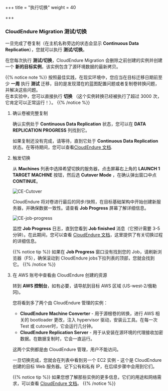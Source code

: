 +++
title = "执行切换"
weight = 40

+++
### CloudEndure Migration 测试/切换

一旦完成了卷复制（在主机名称旁边的状态会显示 **Continuous Data Replication**），您就可以执行 **测试/切换**。

在您每次执行 **测试/切换**，CloudEndure Migration 会删除之前创建的实例并创建一个 **新的目标实例**，该实例包含了源环境数据的最新拷贝。

{{% notice note %}}
按照最佳实践，在现实环境中，您应当在目标迁移日期前至少 **一周** 执行 **测试** 迁移，目的是发现潜在的蓝图配置问题或者复制卷转换问题，并解决这些问题。  
在本实验中，您可以直接执行 **切换** （这个实例转换已经被执行了超过 3000 次，它肯定可以正常运行！）。
{{% /notice %}}


1. 确认卷被完整复制
   
    确认实例处于 **Continuous Data Replication** 状态，您可以在 **DATA REPLICATION PROGRESS** 列找到它。

    如果复制还没有完成，请等待，直到它处于 **Continuous Data Replication** 状态。在等待期间，您可以查看<a href="https://docs.cloudendure.com/" target="_blank" rel="noopener noreferrer">CloudEndure 文档</a>.

2. 触发切换
   
    从 **Machines** 列表中选择希望切换的服务器，点击屏幕右上角的 **LAUNCH 1 TARGET MACHINE** 按钮，然后选 **Cutover Mode** ，在确认弹出窗口中点 **CONTINUE**。

    ![CE-Cutover](/ce/CE-Cutover.zh.png)

    CloudEndure 将对卷进行最后的同步/快照，在目标基础架构中开始创建新服务器，并确保数据一致性。请查看 **Job Progress** 屏幕了解详细信息。


    ![CE-job-progress](/ce/CE-job-progress.zh.png)

    监控 **Job Progress** 日志，直到您看到 **Job finished** 消息（它预计需要 3-5 分钟）。在此期间，您可以查看 <a href="https://docs.cloudendure.com/#Configuring_and_Running_Migration/Performing_a_Migration_Cutover/Performing_a_Migration_Cutover.htm" target="_blank" rel="noopener noreferrer">CloudEndure 文档</a>，这里提供了有关切换过程的详细信息。

    {{% notice tip %}}
如果在 **Job Progress** 窗口没有找到您的 Job，请刷新浏览器（F5），确保滚动到 CloudEndure jobs下拉列表的顶部，您就会找到它。
{{% /notice %}}

3. 在 AWS 账号中查看由 CloudEndure 创建的资源
   
    转到 **AWS 控制台**，如有必要，请导航到目标 AWS 区域 (US-west-2/俄勒冈)。
   
    您将看到多了两个由 CloudEndure 管理的实例：
    - **CloudEndure Machine Converter** - 用于源根卷的转换，进行 AWS 相关的 bootloader 更改，注入 hypervisor 驱动，安装云工具。在每一次 Test 或 cutover时，它会运行几分钟。
    - **CloudEndure Replication Server** - 用于从安装在源环境的代理接收加密数据。在数据复制时，它会一直运行。

    这两个实例都是由 CloudEndure 管理，用户不能访问。

    一旦切换完成，您就会在列表中看到另一个 EC2 实例 - 这个是 CloudEndure 创建的目标 Web 服务器。记下公有和私有 IP，在后续步骤中会用到它们。

    {{% notice tip %}}
如果您想了解那些实例的更多信息，它们的用途和网络需求，可以查看 <a href="https://docs.cloudendure.com/#Preparing_Your_Environments/Network_Requirements/Network_Requirements.htm" target="_blank" rel="noopener noreferrer">CloudEndure 文档</a>。
{{% /notice %}}

